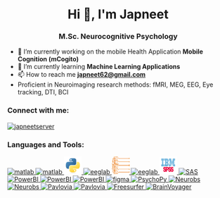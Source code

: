 <h1 align="center">Hi 👋, I'm Japneet</h1>
<h3 align="center">M.Sc. Neurocognitive Psychology</h3>

- 🔭 I’m currently working on the mobile Health Application **Mobile Cognition (mCogito)**
- 🌱 I’m currently learning **Machine Learning Applications**
- 📫 How to reach me **japneet62@gmail.com**
- Proficient in Neuroimaging research methods: fMRI, MEG, EEG, Eye tracking, DTI, BCI

<h3 align="left">Connect with me:</h3>
<p align="left">
<a href="https://de.linkedin.com/in/japneetbhatia" target="blank"><img align="center" src="https://raw.githubusercontent.com/rahuldkjain/github-profile-readme-generator/master/src/images/icons/Social/linked-in-alt.svg" alt="japneetserver" height="30" width="40" /></a>
</p>

<!--
**Japneet62/Japneet62** is a ✨ _special_ ✨ repository because its `README.md` (this file) appears on your GitHub profile.

Here are some ideas to get you started:

- 🌱 I’m currently learning ...
- 👯 I’m looking to collaborate on ...
- 🤔 I’m looking for help with ...
- 💬 Ask me about ...

- 😄 Pronouns: she/her
- ⚡ Fun fact: ...
-->

<h3 align="left">Languages and Tools:</h3>
<p align="left"> 

  <a href="https://de.mathworks.com/products/matlab.html" target="_blank" rel="noreferrer"> 
    <img src="https://upload.wikimedia.org/wikipedia/commons/2/21/Matlab_Logo.png" alt="matlab" width="40" height="40"/> 
  </a>
  
  <a href="https://www.r-project.org/" target="_blank" rel="noreferrer"> 
    <img src="https://www.r-project.org/logo/Rlogo.png" alt="matlab" width="40" height="40"/> 
  </a>

  <a href="https://www.python.org" target="_blank" rel="noreferrer"> 
    <img src="https://raw.githubusercontent.com/devicons/devicon/master/icons/python/python-original.svg" alt="python" width="40" height="40"/> 
  </a> 

  <a href="https://www.fieldtriptoolbox.org/getting_started/" target="_blank" rel="noreferrer"> 
    <img src="https://www.fieldtriptoolbox.org/assets/img/fieldtriplogo-high.png" alt="eeglab" width="60" height="40"/> 
  </a> 

  <a href="https://www.fil.ion.ucl.ac.uk/spm/docs/" target="_blank" rel="noreferrer"> 
    <img src="https://github.com/Japneet62/Japneet62/blob/main/download.png" alt="eeglab" width="40" height="40"/> 
  </a> 

  <a href="https://sccn.ucsd.edu/eeglab/index.php" target="_blank" rel="noreferrer"> 
    <img src="https://sccn.ucsd.edu/images/sccn.svg" alt="eeglab" width="40" height="40"/> 
  </a> 

  <a href="https://www.ibm.com/products/spss-statistics" target="_blank" rel="noreferrer"> 
    <img src="https://github.com/Japneet62/Japneet62/blob/main/kisspng-spss-modeler-ibm-computer-software-statistics-boards-5b05cf780a2237.4076705215271074480415.png" alt="spss" width="40" height="40"/> 
  </a> 

 <a href="https://www.sas.com/sas/training/academic/student-skill-builder-emea.html?utm_source=google&utm_medium=cpc&utm_campaign=non-non-emea&gad=1&gclid=CjwKCAiA3aeqBhBzEiwAxFiOBi2I4u_yl6pyX7RnYtfBzZUI32xENAb4IYnirRMdUAhRFrtHclZPVBoCZ3AQAvD_BwE" target="_blank" rel="noreferrer"> 
    <img src="https://upload.wikimedia.org/wikipedia/commons/thumb/1/10/SAS_logo_horiz.svg/2880px-SAS_logo_horiz.svg.png" alt="SAS" width="60" height="40"/> 
  </a> 

  <a href="https://powerbi.microsoft.com/en-us/" target="_blank" rel="noreferrer"> 
    <img src="https://upload.wikimedia.org/wikipedia/commons/c/c9/Power_bi_logo_black.svg" alt="PowerBI" width="40" height="40"/> 
  </a> 

  <a href="https://fsl.fmrib.ox.ac.uk/fsl/fslwiki" target="_blank" rel="noreferrer"> 
    <img src="https://fsl.fmrib.ox.ac.uk/fsl/wiki_static/fsl/img/fsl-logo-x2.png" alt="PowerBI" width="40" height="40"/> 
  </a> 

  <a href="https://dev.java/learn/language-basics/" target="_blank" rel="noreferrer"> 
    <img src="https://upload.wikimedia.org/wikipedia/de/e/e1/Java-Logo.svg" alt="PowerBI" width="40" height="40"/> 
  </a> 

  <a href="https://www.figma.com/" target="_blank" rel="noreferrer"> 
    <img src="https://www.vectorlogo.zone/logos/figma/figma-icon.svg" alt="figma" width="40" height="40"/> 
  </a>

  <a href="https://www.psychopy.org/" rel="noreferrer"> 
    <img src="https://psychopy.org/_static/psychopyLogoType_h240.png" alt="PsychoPy" width="80" height="40"/> 
  </a>

  <a href="https://www.neurobs.com/menu_presentation/menu_features/features_overview" rel="noreferrer"> 
    <img src="https://www.neurobs.com/images/package_player_img" alt="Neurobs" width="60" height="40"/> 
  </a>

 <a href="https://imotions.com/applications/consumer-insights/?utm_source=google&utm_medium=cpc&utm_campaign=Human_Behavior_Software&utm_content=&utm_term=imotions&gclid=CjwKCAiA3aeqBhBzEiwAxFiOBh9ZCflw0QQpANQnuDfmeRLlTGlR4vNs0RujTpjBtATM9iw_JxwI8xoCi0oQAvD_BwE" rel="noreferrer"> 
    <img src="https://imotions.com/wp-content/themes/twentytwentytwo_child/assets/images/imotions_logo.svg" alt="Neurobs" width="60" height="40"/> 
  </a>
  
  <a href="https://pavlovia.org/" rel="noreferrer"> 
    <img src="https://pavlovia.org/assets/pavlovia_logo_black.png" alt="Pavlovia" width="40" height="40"/> 
  </a>
  
   <a href="https://www.latex-project.org/" rel="noreferrer"> 
    <img src="https://static.javatpoint.com/tutorial/latex/images/latex-tutorial.png" alt="Pavlovia" width="40" height="40"/> 
  </a>

   <a href="https://surfer.nmr.mgh.harvard.edu/" rel="noreferrer"> 
    <img src="https://surfer.nmr.mgh.harvard.edu/landing/images/brain.png" alt="Freesurfer" width="40" height="40"/> 
  </a>

   <a href="https://www.brainvoyager.com/" rel="noreferrer"> 
    <img src="https://pstnet.com/wp-content/uploads/2017/08/BrainVoyager.png" alt="BrainVoyager" width="70" height="60"/> 
  </a>
  
  
  </a>
</p>



